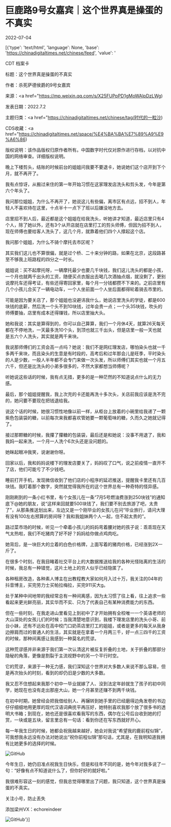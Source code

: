 # 巨鹿路9号女嘉宾｜这个世界真是操蛋的不真实

2022-07-04

[{'type': 'text/html', 'language': None, 'base': 'https://chinadigitaltimes.net/chinese/feed', 'value': '

CDT 档案卡

标题：这个世界真是操蛋的不真实

作者：杀死萨德侯爵的9号女嘉宾

来源：<a href="https://mp.weixin.qq.com/s/X25FUPpPD1gMoWAlpDzLWg)

发表日期：2022.7.2

主题归类：<a href="https://chinadigitaltimes.net/chinese/tag/时代的一粒沙)

CDS收藏：<a href="https://chinadigitaltimes.net/space/%E4%BA%BA%E7%89%A9%E9%A6%86)

版权说明：该作品版权归原作者所有。中国数字时代仅对原作进行存档，以对抗中国的网络审查。详细版权说明。





晚上下楼剪头，结账的时候前台的姐姐问我要不要退卡，她说她们这个店开到下个月，就不再开了。

我有点惊讶，从搬过来住的第一年开始习惯在这家理发店洗头和剪头发，今年是第六个年头了。

我问那位姐姐，为什么不再开了，她说这儿有些偏，离市区有点远，招不到人，年轻人不喜欢待在这里，十点半十一点下了班以后嫌没地方去。

店里招不到人后，最近都是这个姐姐在给我洗头，听她讲才知道，最近店里只有4个人，除了她以外，还有3个从开店就在店里打工的剪头师傅，但因为招不到人，现在师傅也要给客人洗头了，这几个月，就靠着他们四个人撑起这个店。

我问那个姐姐，为什么不骑个摩托去市区呢？

其实我们这儿也不算很偏，就是过个桥、二十来分钟的路，如果在北京，这段路甚至不够我上班路程的四分之一时长。

姐姐说：买不起摩托呀，一辆摩托最少也要几千块钱，我们这儿洗头的都是小孩，一个月也就两千出头的工资，随便买点衣服出去喝几次酒抽点烟，就没剩了，更别说摩托车还得考证，有些还得寄回家里，每个月一分钱都攒不下来的。之前店里有几个小孩儿合买了一辆电动车，一个人坐前面一个人坐后面都得轮着骑去市里的。

可能是因为要关店了，那个姐姐也没避讳我什么，她说店里洗头的学徒，都是600块钱的底薪，然后洗一个头不到10块钱，过年会贵一点；一个头35块钱，吹头的师傅要抽，店里有成本还得赚钱，所以店里抽大头。

她和我说：其实是算得到的，你可以自己算算，我们一个月休4天，就算26天每天都在不停地洗，一天最多洗10个头，到顶也就三千出头，但是店里一般一天也就是五六个人洗头，其实就是两千来块。

我说那师傅们的工资会高一点吗？她说：我们不是网红理发店，哪怕染头也就一千多两千来块，而且染头的生意是有时段的，高考后和过年那会儿是旺季，平时染头的人是少数，一般人半年都不会专门来做一次头发，所以师傅们其实也就一个月五六千，但还是比洗头的小弟多很多的，不然大家都想当师傅呢？

听她说这些话的时候，我有点无措，更多的是一种茫然的不知道说点什么的无力感。

最后，那个姐姐提醒我，我上次充的卡还能再洗十多次头，关店前我应该是洗不完的，她问要不要现在把钱退给我。

说这个话的时候，她很习惯性地像以前一样，从柜台上放着的小碗里给我递了一颗紫色包装袋的糖，以前每次来我都喜欢管她要一颗葡萄味的糖，久而久之她就记得了。

接过那颗糖的时候，我攥了攥糖的包装袋，最后还是和她说：没事不用退了，我和我妈一起来洗，一个月一人洗个6次头还是没问题的。

她眯起眼冲我笑，说谢谢你呀。

回家以后，我和妈妈说楼下的理发店要关了，妈妈叹了口气，说之前疫情一直开不了店，他们可能亏了不少钱吧。

睡前打开手机，发现微信收到了他们店的小程序的延迟推送，提醒我卡里还有几百块钱。我盯着那个数字，突然就觉得我所在的这个世界总有一种奇特的怪异感。

刚刚刷到的一条小红书里，有个女孩儿在一条“7月5号燃油费涨到250块钱”的通知底下@她的朋友，说“这样来回就要500块钱了，我们要不别去旅游了吧，太贵了”，从那条推送划出来，左边又是一个刚毕业的女孩儿在问“毕业旅行，请问大理有没有100左右预算的房间呀？我和我姐妹两个人一起，住不起太贵的”。

路过菜市场的时候，听见一个牵着小孩儿的妈妈弯着腰对她的孩子说：乖乖现在天气太热啦，我们不吃猪肉了好不好？妈妈给你做点鸡肉吃。

她背后，是一块巨大的立着的白色价格牌，上面写着的猪肉价格，已经涨到2X一斤了。

在很多个时刻，在我目睹着社交平台上的大数据推送给我的各种光怪陆离的生活的时候，我总有一种错觉，这片土地上的穷人似乎已经隐匿了。

各种租房改造，各种素人博主在出教程教大家如何月入过十万，我关注的04年的抖音博主，买完劳力士买帕拉梅拉，买完911买大g。

处于某种中间地带的我经常总有一种间离感，因为太习惯了往上看，往上追求一些看起来更光鲜亮丽，其实华而不实、只为了代表自己有某种消费能力的东西。

但在一些时刻，在我走进山里看见上到初中了才开始拥有全校唯一一个英语老师的大山深处的女孩儿们的时候；当我清楚地意识到，我楼下理发店里的洗头小哥、前台小妹，还有不远处在高中校门口奶茶店里打工的姐姐，或者是更多的每天从我身边擦肩而过的普通人的生活，其实就是在拿着一个月两三千，好一点三四千的工资的时候，那种间离感让我感到一种莫名的荒谬。

这种荒谬感并非来源于我们第一次认清这片被反复折叠的土地，关于折叠的那部分隐秘的角落，更像是割裂于主流视野中的另一个平行时空。

它的荒谬，来源于一种无力感，我们深知这个世界对大多数人来说不那么容易，但是再次抬头的时刻，看到的却仍旧是少数的大多数。

我又忍不住想起来我那个初中一毕业就嫁了人、没到法定年龄就生了孩子的初中同学，她现在也没有走出那座大山，她一个月甚至还赚不到两千块钱。

在初中时期，她曾经会把我借给别人、再辗转到她手里的已经磨得边角发卷的书边仔仔细细地用更厚的现代汉语词典抚平再压好，她特别喜欢我那个放了很多书的透明大书箱；到现在，她也还是很喜欢看我写的东西，偶尔在公号后台收到她的打赏，一块或是五块，留言里总有一句话：看到你还在写东西就好开心。

每一年我生日的时候，她都会祝我越来越好，她会对我说“希望我的鹿前程似锦”，可我想我永远没有办法对她说出“祝你前程似锦”那句话，尤其是，在我明知道我拥有比她更多的选择的时候。

![GitHub](https://chinadigitaltimes.net/chinese/files/2022/07/post-683842-62c2c85c09ec8.)

今年生日，她仍旧准点祝我生日快乐，但是和往年不同的是，她今年对我多说了一句：“好像有点不知道说什么了，但你好好的就好啦。”

我很难形容这一刻的感觉，但我总觉得哪里出了问题，我只知道，这个世界真是操蛋的不真实。

关注小号，防止丢失

添加梁州VX：echoreindeer

![GitHub](https://chinadigitaltimes.net/chinese/files/2022/07/post-683842-62c2c85c1172e.)'}]
